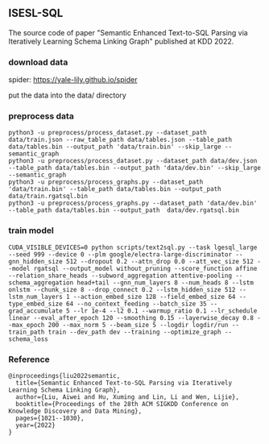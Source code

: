 ## ISESL-SQL

The source code of paper "Semantic Enhanced Text-to-SQL Parsing via Iteratively Learning Schema Linking Graph" published at KDD 2022.

### download data

spider: https://yale-lily.github.io/spider

put the data into the data/ directory

### preprocess data

```
python3 -u preprocess/process_dataset.py --dataset_path data/train.json --raw_table_path data/tables.json --table_path data/tables.bin --output_path 'data/train.bin' --skip_large --semantic_graph
python3 -u preprocess/process_dataset.py --dataset_path data/dev.json --table_path data/tables.bin --output_path 'data/dev.bin' --skip_large --semantic_graph
python3 -u preprocess/process_graphs.py --dataset_path 'data/train.bin' --table_path data/tables.bin --output_path  data/train.rgatsql.bin
python3 -u preprocess/process_graphs.py --dataset_path 'data/dev.bin' --table_path data/tables.bin --output_path  data/dev.rgatsql.bin
```

### train model

```
CUDA_VISIBLE_DEVICES=0 python scripts/text2sql.py --task lgesql_large --seed 999 --device 0 --plm google/electra-large-discriminator --gnn_hidden_size 512 --dropout 0.2 --attn_drop 0.0 --att_vec_size 512 --model rgatsql --output_model without_pruning --score_function affine --relation_share_heads --subword_aggregation attentive-pooling --schema_aggregation head+tail --gnn_num_layers 8 --num_heads 8 --lstm onlstm --chunk_size 8 --drop_connect 0.2 --lstm_hidden_size 512 --lstm_num_layers 1 --action_embed_size 128 --field_embed_size 64 --type_embed_size 64 --no_context_feeding --batch_size 35 --grad_accumulate 5 --lr 1e-4 --l2 0.1 --warmup_ratio 0.1 --lr_schedule linear --eval_after_epoch 120 --smoothing 0.15 --layerwise_decay 0.8 --max_epoch 200 --max_norm 5 --beam_size 5 --logdir logdir/run --train_path train --dev_path dev --training --optimize_graph --schema_loss 
```

### Reference

```
@inproceedings{liu2022semantic,
  title={Semantic Enhanced Text-to-SQL Parsing via Iteratively Learning Schema Linking Graph},
  author={Liu, Aiwei and Hu, Xuming and Lin, Li and Wen, Lijie},
  booktitle={Proceedings of the 28th ACM SIGKDD Conference on Knowledge Discovery and Data Mining},
  pages={1021--1030},
  year={2022}
}
```





